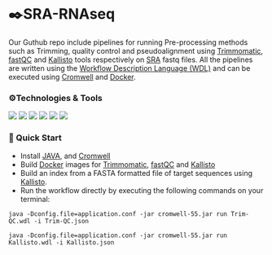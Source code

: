  # ✒️SRA-RNAseq


Our Guthub repo include pipelines for running Pre-processing methods such as Trimming, quality control and pseudoalignment using [Trimmomatic](https://github.com/usadellab/Trimmomatic), [fastQC](https://github.com/s-andrews/FastQC) and [Kallisto](https://github.com/pachterlab/kallisto) tools respectively on [SRA]( https://www.ncbi.nlm.nih.gov/sra) fastq files.
All the pipelines are written 
using the [Workflow Description Language (WDL)](https://github.com/openwdl/wdl) and can be executed using 
[Cromwell](https://github.com/broadinstitute/cromwell) and [Docker](https://www.docker.com/). 




### ⚙️Technologies & Tools


![](https://img.shields.io/badge/OS-Linux-informational?style=flat&logo=<#FF6000>&logoColor=white&color=2bbc8a)
![](https://img.shields.io/badge/Shell-Bash-informational?style=flat&logo=<#FF6000>&logoColor=white&color=2bbc8a)
![](https://img.shields.io/badge/Code-JavaScript-informational?style=flat&logo=<#FF6000>&logoColor=white&color=2bbc8a)
![](https://img.shields.io/badge/Tools-Docker-informational?style=flat&logo=<LOGO_NAME>&logoColor=white&color=2bbc8a)
![](https://img.shields.io/badge/Tools-Cromwell-informational?style=flat&logo=<LOGO_NAME>&logoColor=white&color=2bbc8a)
![](https://img.shields.io/badge/Tools-SRAtoolkit-informational?style=flat&logo=<LOGO_NAME>&logoColor=white&color=2bbc8a)


### 🔗 Quick Start


* Install [JAVA](https://www.java.com/en/download/), and [Cromwell](https://github.com/broadinstitute/cromwell) 
* Build [Docker](https://www.docker.com/) images for [Trimmomatic](https://github.com/usadellab/Trimmomatic), [fastQC](https://github.com/s-andrews/FastQC) and [Kallisto](https://github.com/pachterlab/kallisto) 
* Build an index from a FASTA formatted file of target sequences using [Kallisto](https://github.com/pachterlab/kallisto). 
* Run the workflow directly by executing the following commands on your terminal:

`java -Dconfig.file=application.conf -jar cromwell-55.jar run Trim-QC.wdl -i Trim-QC.json` 

`java -Dconfig.file=application.conf -jar cromwell-55.jar run Kallisto.wdl -i Kallisto.json` 
 
 
